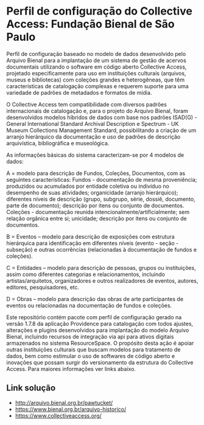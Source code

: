 # Perfil de configuração do Collective Access: Fundação Bienal de São Paulo

Perfil de configuração baseado no modelo de dados desenvolvido pelo Arquivo Bienal para a implantação de um sistema de gestão de acervos documentais utilizando o software em código aberto Collective Access, projetado especificamente para uso em instituições culturais (arquivos, museus e bibliotecas) com coleções grandes e heterogêneas, que têm características de catalogação complexas e requerem suporte para uma variedade de padrões de metadados e formatos de mídia. 

O Collective Access tem compatibilidade com diversos padrões internacionais de catalogação e, para o projeto do Arquivo Bienal, foram desenvolvidos modelos híbridos de dados com base nos padrões ISAD(G) - General International Standard Archival Description e Spectrum - UK Museum Collections Management Standard, possibilitando a criação de um arranjo hierárquico da documentação e uso de padrões de descrição arquivística, bibliográfica e museológica.

As informações básicas do sistema caracterizam-se por 4 modelos de dados:

A = modelo para descrição de Fundos, Coleções, Documentos, com as seguintes características: 
Fundos - documentação de mesma proveniência; produzidos ou acumulados por entidade coletiva ou indivíduo no desempenho de suas atividades; organicidade (arranjo hierárquico); diferentes níveis de descrição (grupo, subgrupo, série, dossiê, documento, parte de documento); descrição por itens ou conjunto de documentos.
Coleções - documentação reunida intencionalmente/artificialmente; sem relação orgânica entre si; unicidade; descrição por itens ou conjunto de documentos.

B = Eventos – modelo para descrição de exposições com estrutura hierárquica para identificação em diferentes níveis (evento - seção - subseção) e outras ocorrências (relacionadas à documentação de fundos e coleções).

C = Entidades – modelo para descrição de pessoas, grupos ou instituições, assim como diferentes categorias e relacionamentos, incluindo artistas/arquitetos, organizadores e outros realizadores de eventos, autores, editores, pesquisadores, etc.

D = Obras – modelo para descrição das obras de arte participantes de eventos ou relacionadas na documentação de fundos e coleções.

Este repositório contém pacote com perfil de configuração gerado na versão 1.7.8 da aplicação Providence para catalogação com todos ajustes, alterações e plugins desenvolvidos para implantação do modelo Arquivo Bienal, incluindo recursos de integração via api para ativos digitais armazenados no sistema ResourceSpace. O propósito desta ação é apoiar outras instituições culturais que buscam modelos para tratamento de dados, bem como estimular o uso de softwares de código aberto e inovações que possam surgir do versionamento da estrutura do Collective Access. Para maiores informações ver links abaixo.

## Link solução

+ http://arquivo.bienal.org.br/pawtucket/
+ https://www.bienal.org.br/arquivo-historico/
+ https://www.collectiveaccess.org/
